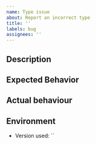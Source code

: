 ```yaml
---
name: Type issue
about: Report an incorrect type
title: ''
labels: bug
assignees: ''
---
```


## Description

<!-- Describe your issue here. -->

## Expected Behavior

<!-- What should happen? -->

## Actual behaviour

<!-- What is happening? -->

## Environment

<!-- Include as many relevant details about the environment you experienced the bug in -->

- Version used: ``
